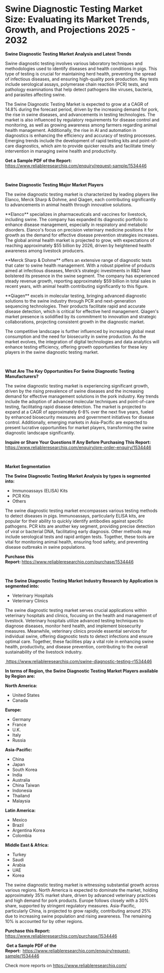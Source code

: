 <p><h1>Swine Diagnostic Testing Market Size: Evaluating its Market Trends, Growth, and Projections 2025 - 2032</h1></p><p><strong>Swine Diagnostic Testing Market Analysis and Latest Trends</strong></p>
<p><p>Swine diagnostic testing involves various laboratory techniques and methodologies used to identify diseases and health conditions in pigs. This type of testing is crucial for maintaining herd health, preventing the spread of infectious diseases, and ensuring high-quality pork production. Key tests include serological assays, polymerase chain reaction (PCR) tests, and pathology examinations that help detect pathogens like viruses, bacteria, and parasites affecting swine.</p><p>The Swine Diagnostic Testing Market is expected to grow at a CAGR of 14.8% during the forecast period, driven by the increasing demand for pork, the rise in swine diseases, and advancements in testing technologies. The market is also influenced by regulatory requirements for disease control and monitoring, as well as growing awareness among farmers regarding animal health management. Additionally, the rise in AI and automation in diagnostics is enhancing the efficiency and accuracy of testing processes. Emerging trends include the development of rapid testing kits and point-of-care diagnostics, which aim to provide quicker results and facilitate timely intervention in managing swine health and productivity.</p></p>
<p><strong>Get a Sample PDF of the Report:&nbsp;</strong> <a href="https://www.reliableresearchiq.com/enquiry/request-sample/1534446?utm_campaign=3136&utm_medium=2&utm_source=Github&utm_content=ia&utm_term=30032025&utm_id=swine-diagnostic-testing">https://www.reliableresearchiq.com/enquiry/request-sample/1534446</a></p>
<p>&nbsp;</p>
<p><strong>Swine Diagnostic Testing Major Market Players</strong></p>
<p><p>The swine diagnostic testing market is characterized by leading players like Elanco, Merck Sharp & Dohme, and Qiagen, each contributing significantly to advancements in animal health through innovative solutions. </p><p>**Elanco** specializes in pharmaceuticals and vaccines for livestock, including swine. The company has expanded its diagnostic portfolio to enhance disease management, especially in respiratory and metabolic disorders. Elanco's focus on precision veterinary medicine positions it for growth as the demand for effective disease prevention strategies increases. The global animal health market is projected to grow, with expectations of reaching approximately $55 billion by 2026, driven by heightened health awareness among livestock producers.</p><p>**Merck Sharp & Dohme** offers an extensive range of diagnostic tests that cater to swine health management. With a robust pipeline of products aimed at infectious diseases, Merck’s strategic investments in R&D have bolstered its presence in the swine segment. The company has experienced steady revenue growth, reporting approximately $59 billion in total sales in recent years, with animal health contributing significantly to this figure.</p><p>**Qiagen** excels in molecular testing, bringing advanced diagnostic solutions to the swine industry through PCR and next-generation sequencing technologies. Their products facilitate rapid and accurate disease detection, which is critical for effective herd management. Qiagen's market presence is solidified by its commitment to innovation and strategic collaborations, projecting consistent growth in the diagnostic market.</p><p>The competitive landscape is further influenced by increasing global meat consumption and the need for biosecurity in swine production. As the market evolves, the integration of digital technologies and data analytics will enhance testing efficiency, offering growth opportunities for these key players in the swine diagnostic testing market.</p></p>
<p>&nbsp;</p>
<p><strong>What Are The Key Opportunities For Swine Diagnostic Testing Manufacturers?</strong></p>
<p><p>The swine diagnostic testing market is experiencing significant growth, driven by the rising prevalence of swine diseases and the increasing demand for effective management solutions in the pork industry. Key trends include the adoption of advanced molecular techniques and point-of-care testing, facilitating rapid disease detection. The market is projected to expand at a CAGR of approximately 6-8% over the next five years, fueled by enhanced biosecurity measures and government initiatives for disease control. Additionally, emerging markets in Asia-Pacific are expected to present lucrative opportunities for market players, transforming the swine diagnostic landscape significantly.</p></p>
<p><strong>Inquire or Share Your Questions If Any Before Purchasing This Report:</strong> <a href="https://www.reliableresearchiq.com/enquiry/pre-order-enquiry/1534446?utm_campaign=3136&utm_medium=2&utm_source=Github&utm_content=ia&utm_term=30032025&utm_id=swine-diagnostic-testing">https://www.reliableresearchiq.com/enquiry/pre-order-enquiry/1534446</a></p>
<p>&nbsp;</p>
<p><strong>Market Segmentation</strong></p>
<p><strong>The Swine Diagnostic Testing Market Analysis by types is segmented into:</strong></p>
<p><ul><li>Immunoassays (ELISA) Kits</li><li>PCR Kits</li><li>Others</li></ul></p>
<p><p>The swine diagnostic testing market encompasses various testing methods to detect diseases in pigs. Immunoassays, particularly ELISA kits, are popular for their ability to quickly identify antibodies against specific pathogens. PCR kits are another key segment, providing precise detection of viral or bacterial DNA, facilitating early diagnosis. Other methods may include serological tests and rapid antigen tests. Together, these tools are vital for monitoring animal health, ensuring food safety, and preventing disease outbreaks in swine populations.</p></p>
<p><strong>Purchase this Report:&nbsp;</strong><a href="https://www.reliableresearchiq.com/purchase/1534446?utm_campaign=3136&utm_medium=2&utm_source=Github&utm_content=ia&utm_term=30032025&utm_id=swine-diagnostic-testing">https://www.reliableresearchiq.com/purchase/1534446</a></p>
<p>&nbsp;</p>
<p><strong>The Swine Diagnostic Testing Market Industry Research by Application is segmented into:</strong></p>
<p><ul><li>Veterinary Hospitals</li><li>Veterinary Clinics</li></ul></p>
<p><p>The swine diagnostic testing market serves crucial applications within veterinary hospitals and clinics, focusing on the health and management of livestock. Veterinary hospitals utilize advanced testing techniques to diagnose diseases, monitor herd health, and implement biosecurity measures. Meanwhile, veterinary clinics provide essential services for individual swine, offering diagnostic tests to detect infections and ensure optimal care. Together, these facilities play a vital role in enhancing swine health, productivity, and disease prevention, contributing to the overall sustainability of the livestock industry.</p></p>
<p><a href="https://www.reliableresearchiq.com/swine-diagnostic-testing-r1534446?utm_campaign=3136&utm_medium=2&utm_source=Github&utm_content=ia&utm_term=30032025&utm_id=swine-diagnostic-testing">&nbsp;https://www.reliableresearchiq.com/swine-diagnostic-testing-r1534446</a></p>
<p><strong>In terms of Region, the Swine Diagnostic Testing Market Players available by Region are:</strong></p>
<p>
    <p> <strong> North America: </strong>
        <ul>
            <li>United States</li>
            <li>Canada</li>
        </ul>
        </p> 
    <p> <strong> Europe: </strong>
        <ul>
            <li>Germany</li>
            <li>France</li>
            <li>U.K.</li>
            <li>Italy</li>
            <li>Russia</li>
        </ul>
        </p> 
    <p> <strong> Asia-Pacific: </strong>
        <ul>
            <li>China</li>
            <li>Japan</li>
            <li>South Korea</li>
            <li>India</li>
            <li>Australia</li>
            <li>China Taiwan</li>
            <li>Indonesia</li>
            <li>Thailand</li>
            <li>Malaysia</li>
        </ul>
        </p> 
    <p> <strong> Latin America: </strong>
        <ul>
            <li>Mexico</li>
            <li>Brazil</li>
            <li>Argentina Korea</li>
            <li>Colombia</li>
        </ul>
        </p> 
    <p> <strong> Middle East & Africa: </strong>
        <ul>
            <li>Turkey</li>
            <li>Saudi</li>
            <li>Arabia</li>
            <li>UAE</li>
            <li>Korea</li>
        </ul>
    </p>
    </p>
<p><p>The swine diagnostic testing market is witnessing substantial growth across various regions. North America is expected to dominate the market, holding approximately 35% market share, driven by advanced veterinary practices and high demand for pork products. Europe follows closely with a 30% share, supported by stringent regulatory measures. Asia-Pacific, particularly China, is projected to grow rapidly, contributing around 25% due to increasing swine population and rising awareness. The remaining 10% is accounted for by other regions.</p></p>
<p><strong>Purchase this Report: </strong><a href="https://www.reliableresearchiq.com/purchase/1534446?utm_campaign=3136&utm_medium=2&utm_source=Github&utm_content=ia&utm_term=30032025&utm_id=swine-diagnostic-testing">https://www.reliableresearchiq.com/purchase/1534446</a></p>
<p>&nbsp;<strong>Get a Sample PDF of the Report:&nbsp;&nbsp;</strong><a href="https://www.reliableresearchiq.com/enquiry/request-sample/1534446?utm_campaign=3136&utm_medium=2&utm_source=Github&utm_content=ia&utm_term=30032025&utm_id=swine-diagnostic-testing">https://www.reliableresearchiq.com/enquiry/request-sample/1534446</a></p>
<p><strong></strong></p>
<p>Check more reports on <a href="https://www.reliableresearchiq.com/?utm_campaign=3136&utm_medium=2&utm_source=Github&utm_content=ia&utm_term=30032025&utm_id=swine-diagnostic-testing">https://www.reliableresearchiq.com/</a></p>